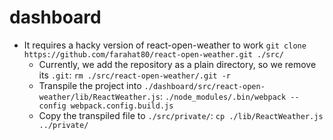 # dashboard

* It requires a hacky version of react-open-weather to work `git clone https://github.com/farahat80/react-open-weather.git ./src/`
    * Currently, we add the repository as a plain directory, so we remove its `.git`: `rm ./src/react-open-weather/.git -r`
    * Transpile the project into `./dashboard/src/react-open-weather/lib/ReactWeather.js`: `./node_modules/.bin/webpack --config webpack.config.build.js`
    * Copy the transpiled file to `./src/private/`: `cp ./lib/ReactWeather.js ../private/`